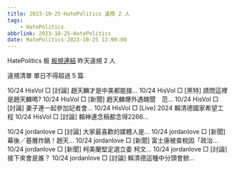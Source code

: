 ```yaml
---
title: 2023-10-25-HatePolitics 違規 2 人
tags:
    - HatePolitics
abbrlink: 2023-10-25-HatePolitics
date: HatePolitics-2023-10-25 12:00:00
---
```

HatePolitics 板 [板規連結](https://www.ptt.cc/bbs/HatePolitics/M.1617115262.A.D60.html)
昨天違規 2 人
<!-- more -->

違規清單
單日不得超過 5 篇

10/24 HisVol □ [討論] 趙天麟才是中美都能接…
10/24 HisVol □ [黑特] 請問這裡是趙天麟嗎?
10/24 HisVol □ [新聞] 趙天麟爆外遇醜聞　范…
10/24 HisVol □ [討論] 妻子連一起參加記者會…
10/24 HisVol □ [Live] 2024 賴清德國家希望工程
10/24 HisVol □ [討論] 賴神連念稿都念得2266…

10/24 jordanlove □ [討論] 大家最喜歡的媒體人是…
10/24 jordanlove □ [新聞] 幕後／基層炸鍋！趙天…
10/24 jordanlove □ [新聞] 富士康被查稅因「政治…
10/24 jordanlove □ [新聞] 柯美蘭堅定選立委 柯文…
10/24 jordanlove □ [討論] 接下來會是誰？
10/24 jordanlove □ [討論] 賴清德這種中分頭會掀…